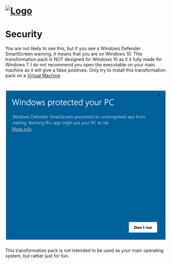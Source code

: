 # [![Logo](https://i.ibb.co/bvtwwfw/vistamodern-cropped-github-readme.png)](https://www.vistamodern.gq)

# Security
You are not likely to see this, but if you see a Windows Defender SmartScreen warning, it means that you are on Windows 10. This transformation pack is NOT designed for Windows 10 as it it fully made for Windows 7. I do not recommend you open the executable on your main machine as it will give a false positives. Only try to install this transformation pack on a [Virtual Machine](https://en.wikipedia.org/wiki/Virtual_machine)

### <h1 align="center"><img src="i/smartscreen.png" width="500px" /></h1>

This transformation pack is not intended to be used as your main operating system, but rather just for fun.

